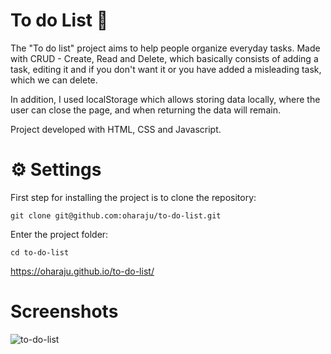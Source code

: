 # To do List 📝

The "To do list" project aims to help people organize everyday tasks. Made with CRUD - Create, Read and Delete, which basically consists of adding a task, 
editing it and if you don't want it or you have added a misleading task, which we can delete.

In addition, I used localStorage which allows storing data locally, where the user can close the page, and when returning the data will remain.

Project developed with HTML, CSS and Javascript.


# ⚙️ Settings

First step for installing the project is to clone the repository:

```
git clone git@github.com:oharaju/to-do-list.git
```

Enter the project folder:

```
cd to-do-list
```
https://oharaju.github.io/to-do-list/

# Screenshots

![to-do-list](https://user-images.githubusercontent.com/93061504/192924798-cb4da90c-dc99-481f-9730-a842eb02e597.gif)
